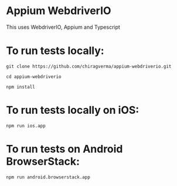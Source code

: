 # Appium WebdriverIO

This uses WebdriverIO, Appium and Typescript


# To run tests locally:

```
git clone https://github.com/chiragverma/appium-webdriverio.git
```

```
cd appium-webdriverio
```

```
npm install
```

# To run tests locally on iOS:

```
npm run ios.app
```

# To run tests on Android BrowserStack:

```
npm run android.browserstack.app
```

